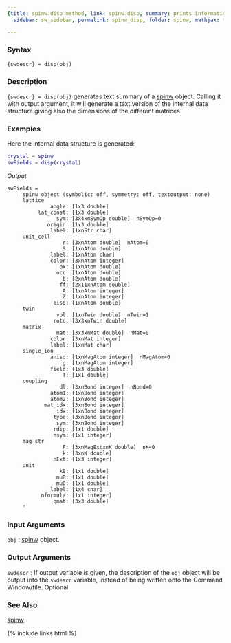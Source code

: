 ```yaml
---
{title: spinw.disp method, link: spinw.disp, summary: prints information, keywords: sample,
  sidebar: sw_sidebar, permalink: spinw_disp, folder: spinw, mathjax: true}

---
```

 
### Syntax
 
`{swdescr} = disp(obj)`
 
### Description
 
`{swdescr} = disp(obj)` generates text summary of a [spinw](spinw) object.
Calling it with output argument, it will generate a text version of the
internal data structure giving also the dimensions of the different
matrices.
 
### Examples
 
Here the internal data structure is generated:
 
```matlab
crystal = spinw
swFields = disp(crystal)
```
*Output*
```
swFields =
    'spinw object (symbolic: off, symmetry: off, textoutput: none)
     lattice
              angle: [1x3 double]
          lat_const: [1x3 double]
                sym: [3x4xnSymOp double]  nSymOp=0
             origin: [1x3 double]
              label: [1xnStr char]
     unit_cell
                  r: [3xnAtom double]  nAtom=0
                  S: [1xnAtom double]
              label: [1xnAtom char]
              color: [3xnAtom integer]
                 ox: [1xnAtom double]
                occ: [1xnAtom double]
                  b: [2xnAtom double]
                 ff: [2x11xnAtom double]
                  A: [1xnAtom integer]
                  Z: [1xnAtom integer]
               biso: [1xnAtom double]
     twin
                vol: [1xnTwin double]  nTwin=1
               rotc: [3x3xnTwin double]
     matrix
                mat: [3x3xnMat double]  nMat=0
              color: [3xnMat integer]
              label: [1xnMat char]
     single_ion
              aniso: [1xnMagAtom integer]  nMagAtom=0
                  g: [1xnMagAtom integer]
              field: [1x3 double]
                  T: [1x1 double]
     coupling
                 dl: [3xnBond integer]  nBond=0
              atom1: [1xnBond integer]
              atom2: [1xnBond integer]
            mat_idx: [3xnBond integer]
                idx: [1xnBond integer]
               type: [3xnBond integer]
                sym: [3xnBond integer]
               rdip: [1x1 double]
               nsym: [1x1 integer]
     mag_str
                  F: [3xnMagExtxnK double]  nK=0
                  k: [3xnK double]
               nExt: [1x3 integer]
     unit
                 kB: [1x1 double]
                muB: [1x1 double]
                mu0: [1x1 double]
              label: [1x4 char]
           nformula: [1x1 integer]
               qmat: [3x3 double]
     '
```
 
 
### Input Arguments
 
`obj`
: [spinw](spinw) object.
 
### Output Arguments
 
`swdescr`
: If output variable is given, the description of the `obj` object
  will be output into the `swdescr` variable, instead of being
  written onto the Command Window/file. Optional.
 
### See Also
 
[spinw](spinw)
 

{% include links.html %}
